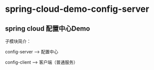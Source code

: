 # spring-cloud-demo-config-server
<h2>spring cloud 配置中心Demo</h2>
<p>子模块简介：</p>
<p>config-server --> 配置中心</p>
<p>config-client --> 客户端（普通服务）</p>
